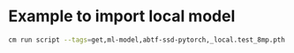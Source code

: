 # Example to import local model

```bash
cm run script --tags=get,ml-model,abtf-ssd-pytorch,_local.test_8mp.pth
```
